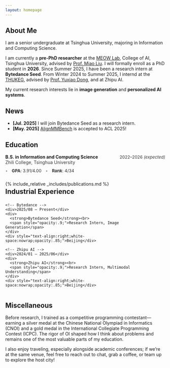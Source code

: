```yaml
---
layout: homepage
---
```


## About Me

I am a senior undergraduate at Tsinghua University, majoring in Information and Computing Science. 

I am currently a **pre-PhD researcher** at the [MEOW Lab](https://collegeai.tsinghua.edu.cn/en/Research/Research_Groups/MEOW_LAB_Modeling_Egocentric_Omniscient_Worlds_.htm), College of AI, Tsinghua University, advised by [Prof. Miao Liu](https://aptx4869lm.github.io/). I will formally enroll as a PhD student in **2026**.
Since Summer 2025, I have been a research intern at **Bytedance Seed**. From Winter 2024 to Summer 2025, I internd at the [THUKEG](https://keg.cs.tsinghua.edu.cn/home), advised by [Prof. Yuxiao Dong](https://keg.cs.tsinghua.edu.cn/yuxiao/), and at Zhipu AI.

My current research interests lie in **image generation** and **personalized AI systems**. 

## News

- **[Jul. 2025]** I will join Bytedance Seed as a research intern.
- **[May. 2025]** [AlignMMBench](https://alignmmbench.github.io/) is accepted to ACL 2025!

## Education


<div style="display:flex;justify-content:space-between;align-items:baseline;gap:1rem;margin:.6rem 0;">
  <div>
    <strong>B.S. in Information and Computing Science</strong><br>
    <span style="opacity:.85;">Zhili College, Tsinghua University</span>
  </div>
  <div style="text-align:right;min-width:13ch;white-space:nowrap;font-size:.95em;opacity:.85;">
    2022–2026 <em>(expected)</em>
  </div>
</div>

<div style="display:flex;justify-content:flex-start;align-items:center;gap:.8rem;margin:.1rem 0 .5rem 0;font-size:.95em;opacity:.9;">
    <span style="opacity:.5;">•</span>
  <span><strong>GPA</strong>: 3.91/4.00</span>
  <span style="opacity:.5;">•</span>
  <span><strong>Rank</strong>: 4/34</span>
</div>
<br>
{% include_relative _includes/publications.md %}

<section>
  <h2 style="margin:.2rem 0 .6rem 0;">Industrial Experience</h2>
  <div style="display:grid;grid-template-columns:minmax(12ch,auto) 1fr auto;gap:.4rem .75rem;align-items:start;row-gap:1rem;">

    <!-- Bytedance -->
    <div>2025/08 — Present</div>
    <div>
      <strong>Bytedance Seed</strong><br>
      <span style="opacity:.9;">Research Intern, Image Generation</span>
    </div>
    <div style="text-align:right;white-space:nowrap;opacity:.85;">Beijing</div>

    <!-- Zhipu AI -->
    <div>2024/01 — 2025/06</div>
    <div>
      <strong>Zhipu AI</strong><br>
      <span style="opacity:.9;">Research Intern, Multimodal Understanding</span>
    </div>
    <div style="text-align:right;white-space:nowrap;opacity:.85;">Beijing</div>

  </div>
</section>

## Miscellaneous
Before research, I trained as a competitive programming contestant—earning a silver medal at the Chinese National Olympiad in Informatics (CNOI) and a gold medal in the International Collegiate Programming Contest (ICPC). The rigor of OI shaped how I think about problems and remains one of the most valuable parts of my education. 

I also enjoy traveling, especially alongside academic conferences; if we’re at the same venue, feel free to reach out to chat, grab a coffee, or team up to explore the host city!